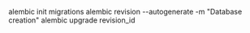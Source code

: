 alembic init migrations
alembic revision --autogenerate -m "Database creation"
alembic upgrade revision_id
